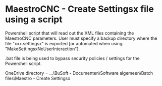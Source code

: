 # MaestroCNC - Create Settingsx file using a script

Powershell script that will read out the XML files containing the MaestroCNC parameters.
User must specify a backup directory where the file "xxx.settingsx" is exported [or automated when using "MakeSettingsxNoUserInteraction"].

.bat file is being used to bypass security policies / settings for the Powershell script.




OneDrive directory = ...\BuSoft - Documenten\Software algemeen\Batch files\Maestro - Create Settingsx

